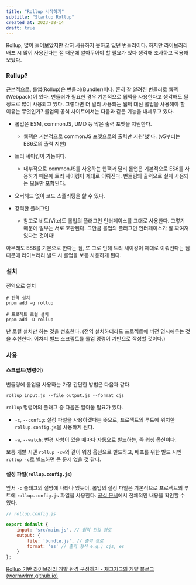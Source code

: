```yaml
---
title: "Rollup 시작하기"
subtitle: "Startup Rollup"
created_at: 2023-08-14
draft: true
---
```


Rollup, 많이 들어보았지만 감히 사용하지 못하고 있던 번들러이다. 하지만 라이브러리 배포 시 많이 사용된다는 점 때문에 알아두어야 할 필요가 있다 생각해 조사하고 적용해보았다.

### Rollup?

근본적으로, 롤업(Rollup)은 번들러(Bundler)이다. 흔히 잘 알려진 번들러로 웹팩(Webpack)이 있다. 번들러가 필요한 경우 기본적으로 웹팩을 사용한다고 생각해도 될 정도로 많이 사용되고 있다. 그렇다면 더 널리 사용되는 웹팩 대신 롤업을 사용해야 할 이유는 무엇인가? 롤업의 공식 사이트에서는 다음과 같은 기능을 내세우고 있다.

- 롤업은 ESM, commonJS, UMD 등 많은 출력 포맷을 지원한다.
  
  - 웹팩은 기본적으로 commonJS 포맷으로의 출력만 지원'했'다. (v5부터는 ES6로의 출력 지원)

- 트리 셰이킹이 가능하다.
  
  - 내부적으로 commonJS를 사용하는 웹팩과 달리 롤업은 기본적으로 ES6를 사용하기 때문에 트리 셰이킹이 제대로 이뤄진다. 번들링의 출력으로 실제 사용되는 모듈만 포함된다.

- 오버헤드 없이 코드 스플리팅을 할 수 있다.

- 강력한 플러그인
  
  - 참고로 비트(Vite)도 롤업의 플러그인 인터페이스를 그대로 사용한다. 그렇기 때문에 일부는 서로 호환된다. 그만큼 롤업의 플러그인 인터페이스가 잘 짜여져 있다는 것이다!

아무래도 ES6를 기본으로 한다는 점, 또 그로 인해 트리 셰이킹이 제대로 이뤄진다는 점 때문에 라이브러리 빌드 시 롤업을 보통 사용하게 된다.

### 설치

전역으로 설치

```shell
# 전역 설치
pnpm add -g rollup

# 프로젝트 로컬 설치
pnpm add -D rollup
```

난 로컬 설치만 하는 것을 선호한다. (전역 설치하더라도 프로젝트에 버전 명시해두는 것을 추천한다. 어차피 빌드 스크립트를 롤업 명령어 기반으로 작성할 것이다.)

### 사용

#### 스크립트(명령어)

번들링에 롤업을 사용하는 가장 간단한 방법은 다음과 같다.

```shell
rollup input.js --file output.js --format cjs
```

`rollup` 명령어의 플래그 중 다음은 알아둘 필요가 있다.

- `-c`, `--config`: 설정 파일을 사용하겠다는 뜻으로, 프로젝트의 루트에 위치한 `rollup.config.js`을 사용하게 된다.

- `-w`, `--watch`: 변경 사항이 있을 때마다 자동으로 빌드하는, 즉 워칭 옵션이다.

보통 개발 시엔 `rollup -cw`와 같이 워칭 옵션으로 빌드하고, 배포를 위한 빌드 시엔 `rollup -c`로 빌드하면 큰 문제 없을 것 같다.

#### 설정 파일(`rollup.config.js`)

앞서 `-c` 플래그의 설명에 나타나 있듯이, 롤업의 설정 파일은 기본적으로 프로젝트의 루트에 `rollup.config.js` 파일을 사용한다. [공식 문서](https://rollupjs.org/command-line-interface/#configuration-files)에서 전체적인 내용을 확인할 수 있다.

```js
// rollup.config.js

export default {
	input: 'src/main.js', // 입력 진입 경로
	output: {
		file: 'bundle.js', // 출력 경로
		format: 'es' // 출력 형식 e.g.) cjs, es
	}
};
```



[Rollup 기반 라이브러리 개발 환경 구성하기 - 재그지그의 개발 블로그 (wormwlrm.github.io)](https://wormwlrm.github.io/2021/11/07/Rollup-React-TypeScript.html)










